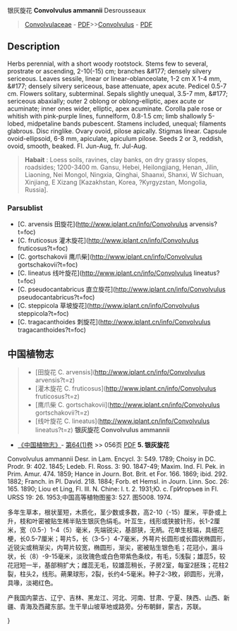 银灰旋花 **Convolvulus ammannii** Desrousseaux

> [Convolvulaceae](http://www.iplant.cn/info/Convolvulaceae?t=foc) - [PDF](http://www.iplant.cn/foc/pdf/Convolvulaceae.pdf)>>[Convolvulus](http://www.iplant.cn/info/Convolvulus?t=foc) - [PDF](http://www.iplant.cn/foc/pdf/Convolvulus.pdf)

## Description

Herbs perennial, with a short woody rootstock. Stems few to several, prostrate or ascending, 2-10(-15) cm; branches &amp;#177; densely silvery sericeous. Leaves sessile, linear or linear-oblanceolate, 1-2 cm X 1-4 mm, &amp;#177; densely silvery sericeous, base attenuate, apex acute. Pedicel 0.5-7 cm. Flowers solitary, subterminal. Sepals slightly unequal, 3.5-7 mm, &amp;#177; sericeous abaxially; outer 2 oblong or oblong-elliptic, apex acute or acuminate; inner ones wider, elliptic, apex acuminate. Corolla pale rose or whitish with pink-purple lines, funnelform, 0.8-1.5 cm; limb shallowly 5-lobed, midpetaline bands pubescent. Stamens included, unequal; filaments glabrous. Disc ringlike. Ovary ovoid, pilose apically. Stigmas linear. Capsule ovoid-ellipsoid, 6-8 mm, apiculate, apiculum pilose. Seeds 2 or 3, reddish, ovoid, smooth, beaked. Fl. Jun-Aug, fr. Jul-Aug.
> **Habait** : 
> Loess soils, ravines, clay banks, on dry grassy slopes, roadsides; 1200-3400 m. Gansu, Hebei, Heilongjiang, Henan, Jilin, Liaoning, Nei Mongol, Ningxia, Qinghai, Shaanxi, Shanxi, W Sichuan, Xinjiang, E Xizang [Kazakhstan, Korea, ?Kyrgyzstan, Mongolia, Russia].

### Parsublist

* [C.  arvensis  田旋花](http://www.iplant.cn/info/Convolvulus arvensis?t=foc)
* [C.  fruticosus  灌木旋花](http://www.iplant.cn/info/Convolvulus fruticosus?t=foc)
* [C.  gortschakovii  鹰爪柴](http://www.iplant.cn/info/Convolvulus gortschakovii?t=foc)
* [C.  lineatus  线叶旋花](http://www.iplant.cn/info/Convolvulus lineatus?t=foc)
* [C.  pseudocantabricus  直立旋花](http://www.iplant.cn/info/Convolvulus pseudocantabricus?t=foc)
* [C.  steppicola  草坡旋花](http://www.iplant.cn/info/Convolvulus steppicola?t=foc)
* [C.  tragacanthoides  刺旋花](http://www.iplant.cn/info/Convolvulus tragacanthoides?t=foc)
## 中国植物志

> * [田旋花  C.  arvensis](http://www.iplant.cn/info/Convolvulus arvensis?t=z)
> * [灌木旋花  C.  fruticosus](http://www.iplant.cn/info/Convolvulus fruticosus?t=z)
> * [鹰爪柴  C.  gortschakovii](http://www.iplant.cn/info/Convolvulus gortschakovii?t=z)
> * [线叶旋花  C.  lineatus](http://www.iplant.cn/info/Convolvulus lineatus?t=z)
**银灰旋花 Convolvulus ammannii**

* [《中国植物志》](http://www.iplant.cn/frps)- [第64(1)卷](http://www.iplant.cn/frps/vol/64(1)) >> 056页 [PDF](http://www.iplant.cn/frps/pdf/64(1)/056a.pdf)
**5. 银灰旋花**

Convolvulus ammannii Desr. in Lam. Encycl. 3: 549. 1789; Choisy in DC. Prodr. 9: 402. 1845; Ledeb. Fl. Ross. 3: 90. 1847-49; Maxim. Ind. Fl. Pek. in Prim. Amur. 474. 1859; Hance in Journ. Bot. Brit. et For. 166. 1869; ibid. 292. 1882; Franch. in Pl. David. 218. 1884; Forb. et Hemsl. in Journ. Linn. Soc. 26: 165. 1890; Liou et Ling, Fl. Ill. N. Chine: l. t. 2. 1931;Ю. с. ГрИгоръев in Fl. URSS 19: 26. 1953;中国高等植物图鉴3: 527. 图5008. 1974.

多年生草本，根状茎短，木质化，茎少数或多数，高2-10（-15）厘米，平卧或上升，枝和叶密被贴生稀半贴生银灰色绢毛。叶互生，线形或狭披针形，长1-2厘米，宽（0.5-）1-4（5）毫米，先端锐尖，基部狭，无柄。花单生枝端，具细花梗，长0.5-7厘米；萼片5，长（3-5-）4-7毫米，外萼片长圆形或长圆状椭圆形，近锐尖或稍渐尖，内萼片较宽，椭圆形，渐尖，密被贴生银色毛；花冠小，漏斗状，长（8）-9-15毫米，淡玫瑰色或白色带紫色条纹，有毛，5浅裂；雄蕊5，较花冠短一半，基部稍扩大；雌蕊无毛，较雄蕊稍长，子房2室，每室2胚珠；花柱2裂，柱头2，线形。蒴果球形，2裂，长约4-5毫米。种子2-3枚，卵圆形，光滑，具喙，淡褐红色。

产我国内蒙古、辽宁、吉林、黑龙江、河北、河南、甘肃、宁夏、陕西、山西、新疆、青海及西藏东部。生干旱山坡草地或路旁。分布朝鲜，蒙古，苏联。

}